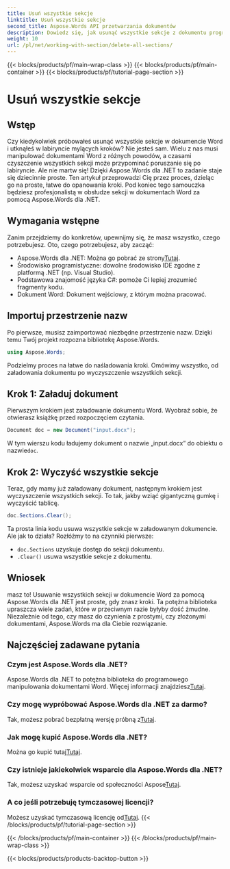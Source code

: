 ```yaml
---
title: Usuń wszystkie sekcje
linktitle: Usuń wszystkie sekcje
second_title: Aspose.Words API przetwarzania dokumentów
description: Dowiedz się, jak usunąć wszystkie sekcje z dokumentu programu Word za pomocą Aspose.Words dla platformy .NET, korzystając z tego prostego w użyciu przewodnika krok po kroku.
weight: 10
url: /pl/net/working-with-section/delete-all-sections/
---
```


{{< blocks/products/pf/main-wrap-class >}}
{{< blocks/products/pf/main-container >}}
{{< blocks/products/pf/tutorial-page-section >}}

# Usuń wszystkie sekcje

## Wstęp

Czy kiedykolwiek próbowałeś usunąć wszystkie sekcje w dokumencie Word i utknąłeś w labiryncie mylących kroków? Nie jesteś sam. Wielu z nas musi manipulować dokumentami Word z różnych powodów, a czasami czyszczenie wszystkich sekcji może przypominać poruszanie się po labiryncie. Ale nie martw się! Dzięki Aspose.Words dla .NET to zadanie staje się dziecinnie proste. Ten artykuł przeprowadzi Cię przez proces, dzieląc go na proste, łatwe do opanowania kroki. Pod koniec tego samouczka będziesz profesjonalistą w obsłudze sekcji w dokumentach Word za pomocą Aspose.Words dla .NET.

## Wymagania wstępne

Zanim przejdziemy do konkretów, upewnijmy się, że masz wszystko, czego potrzebujesz. Oto, czego potrzebujesz, aby zacząć:

-  Aspose.Words dla .NET: Można go pobrać ze strony[Tutaj](https://releases.aspose.com/words/net/).
- Środowisko programistyczne: dowolne środowisko IDE zgodne z platformą .NET (np. Visual Studio).
- Podstawowa znajomość języka C#: pomoże Ci lepiej zrozumieć fragmenty kodu.
- Dokument Word: Dokument wejściowy, z którym można pracować.

## Importuj przestrzenie nazw

Po pierwsze, musisz zaimportować niezbędne przestrzenie nazw. Dzięki temu Twój projekt rozpozna bibliotekę Aspose.Words.

```csharp
using Aspose.Words;
```

Podzielmy proces na łatwe do naśladowania kroki. Omówimy wszystko, od załadowania dokumentu po wyczyszczenie wszystkich sekcji.

## Krok 1: Załaduj dokument

Pierwszym krokiem jest załadowanie dokumentu Word. Wyobraź sobie, że otwierasz książkę przed rozpoczęciem czytania.

```csharp
Document doc = new Document("input.docx");
```

 W tym wierszu kodu ładujemy dokument o nazwie „input.docx” do obiektu o nazwie`doc`.

## Krok 2: Wyczyść wszystkie sekcje

Teraz, gdy mamy już załadowany dokument, następnym krokiem jest wyczyszczenie wszystkich sekcji. To tak, jakby wziąć gigantyczną gumkę i wyczyścić tablicę.

```csharp
doc.Sections.Clear();
```

Ta prosta linia kodu usuwa wszystkie sekcje w załadowanym dokumencie. Ale jak to działa? Rozłóżmy to na czynniki pierwsze:

- `doc.Sections` uzyskuje dostęp do sekcji dokumentu.
- `.Clear()` usuwa wszystkie sekcje z dokumentu.

## Wniosek

masz to! Usuwanie wszystkich sekcji w dokumencie Word za pomocą Aspose.Words dla .NET jest proste, gdy znasz kroki. Ta potężna biblioteka upraszcza wiele zadań, które w przeciwnym razie byłyby dość żmudne. Niezależnie od tego, czy masz do czynienia z prostymi, czy złożonymi dokumentami, Aspose.Words ma dla Ciebie rozwiązanie. 

## Najczęściej zadawane pytania

### Czym jest Aspose.Words dla .NET?
 Aspose.Words dla .NET to potężna biblioteka do programowego manipulowania dokumentami Word. Więcej informacji znajdziesz[Tutaj](https://reference.aspose.com/words/net/).

### Czy mogę wypróbować Aspose.Words dla .NET za darmo?
 Tak, możesz pobrać bezpłatną wersję próbną z[Tutaj](https://releases.aspose.com/).

### Jak mogę kupić Aspose.Words dla .NET?
 Można go kupić tutaj[Tutaj](https://purchase.aspose.com/buy).

### Czy istnieje jakiekolwiek wsparcie dla Aspose.Words dla .NET?
Tak, możesz uzyskać wsparcie od społeczności Aspose[Tutaj](https://forum.aspose.com/c/words/8).

### A co jeśli potrzebuję tymczasowej licencji?
 Możesz uzyskać tymczasową licencję od[Tutaj](https://purchase.aspose.com/temporary-license/).
{{< /blocks/products/pf/tutorial-page-section >}}

{{< /blocks/products/pf/main-container >}}
{{< /blocks/products/pf/main-wrap-class >}}

{{< blocks/products/products-backtop-button >}}
